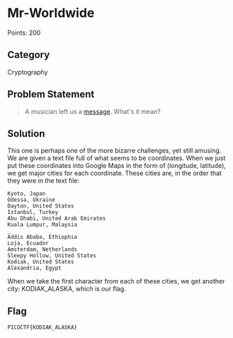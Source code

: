 # Mr-Worldwide
Points: 200
## Category
Cryptography
## Problem Statement
> A musician left us a [message](message.txt). What's it mean?
## Solution
This one is perhaps one of the more bizarre challenges, yet still amusing. We are given a text file full of what seems to be coordinates. When we just put these coordinates into Google Maps in the form of (longitude, latitude), we get major cities for each coordinate. These cities are, in the order that they were in the text file:
```
Kyoto, Japan				
Odessa, Ukraine				
Dayton, United States			
Istanbul, Turkey			
Abu Dhabi, United Arab Emirates		
Kuala Lumpur, Malaysia			
_					
Addis Ababa, Ethiophia			
Loja, Ecuador				
Amsterdam, Netherlands			
Sleepy Hollow, United States		
Kodiak, United States			
Alexandria, Egypt		
```
When we take the first character from each of these cities, we get another city: KODIAK_ALASKA, which is our flag.
## Flag
`PICOCTF{KODIAK_ALASKA}`